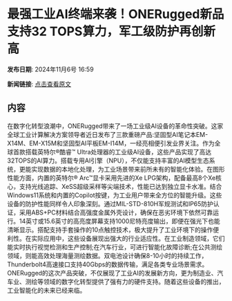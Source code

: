 # 最强工业AI终端来袭！ONERugged新品支持32 TOPS算力，军工级防护再创新高

**发布日期**: 2024年11月6号 16:59

**新闻链接**: [点击查看原文](https://www.aibase.com/zh/news/13046)

## 内容

在数字化转型浪潮中，ONERugged带来了一场工业级AI设备的革命性突破。这家全球工业计算解决方案领导者近日发布了三款重磅产品:坚固型AI笔记本EM-X14M、EM-X15M和坚固型AI平板EM-I14M，一经亮相便引发业界关注。作为全球首款搭载英特尔®酷睿™ Ultra处理器的工业级AI设备，这些产品实现了高达32TOPS的AI算力。搭载专用AI引擎（NPU），不仅能支持丰富的AI模型生态系统，更能实现数据的本地化处理，为工业场景带来前所未有的智能化体验。在图形性能方面，内置的英特尔® Arc™显卡采用先进的Xe LPG架构，配备最高8个Xe核心，支持光线追踪、XeSS超级采样等尖端技术，性能已达到独立显卡水准。结合Windows11系统和内置的Copilot按键，为工业用户带来全方位的智能升级。这些设备的防护性能同样令人印象深刻。通过MIL-STD-810H军规测试和IP65防护认证，采用ABS+PC材料结合高强度金属外壳设计，确保在恶劣环境下依然可靠运行。14英寸或15.6英寸的高亮度屏幕支持1000尼特亮度输出，即便在强光下也能清晰显示。搭配支持手套操作的10点触控技术，极大提升了工业环境下的操作便利性。在实际应用中，这些设备展现出强大的行业适应性。在工业制造领域，它们能实时执行视觉检测和生产控制;在汽车行业，可进行智能化故障诊断;在公共测绘领域，则能高效处理海量测绘数据。双电池设计确保8-10小时的持续工作，Thunderbolt4高速接口支持40Gbps的数据传输，满足各类专业场景需求。ONERugged的这次产品突破，不仅展现了工业AI的发展新方向，更为制造业、汽车业、测绘等领域的数字化转型提供了强有力的硬件支持。随着这些设备的推出，工业智能化的未来已经来临。
